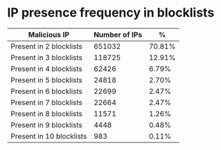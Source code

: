 # IP presence frequency in blocklists
| Malicious IP | Number of IPs | % |
|----|----|----|
| Present in 2 blocklists | 651032 | 70.81% |
| Present in 3 blocklists | 118725 | 12.91% |
| Present in 4 blocklists | 62426 | 6.79% |
| Present in 5 blocklists | 24818 | 2.70% |
| Present in 6 blocklists | 22699 | 2.47% |
| Present in 7 blocklists | 22664 | 2.47% |
| Present in 8 blocklists | 11571 | 1.26% |
| Present in 9 blocklists | 4448 | 0.48% |
| Present in 10 blocklists | 983 | 0.11% |
